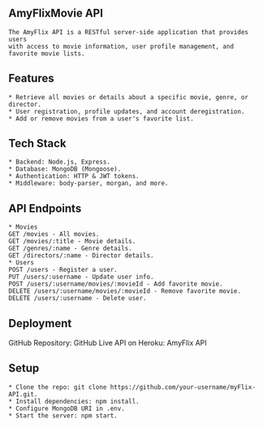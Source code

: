 ## AmyFlixMovie API
    The AmyFlix API is a RESTful server-side application that provides users 
    with access to movie information, user profile management, and favorite movie lists.

## Features
    * Retrieve all movies or details about a specific movie, genre, or director.
    * User registration, profile updates, and account deregistration.
    * Add or remove movies from a user's favorite list.

## Tech Stack
    * Backend: Node.js, Express.
    * Database: MongoDB (Mongoose).
    * Authentication: HTTP & JWT tokens.
    * Middleware: body-parser, morgan, and more.

## API Endpoints
    * Movies
    GET /movies - All movies.
    GET /movies/:title - Movie details.
    GET /genres/:name - Genre details.
    GET /directors/:name - Director details.
    * Users
    POST /users - Register a user.
    PUT /users/:username - Update user info.
    POST /users/:username/movies/:movieId - Add favorite movie.
    DELETE /users/:username/movies/:movieId - Remove favorite movie.
    DELETE /users/:username - Delete user.

## Deployment
GitHub Repository: GitHub
Live API on Heroku: AmyFlix API

## Setup
    * Clone the repo: git clone https://github.com/your-username/myFlix-API.git.
    * Install dependencies: npm install.
    * Configure MongoDB URI in .env.
    * Start the server: npm start.
